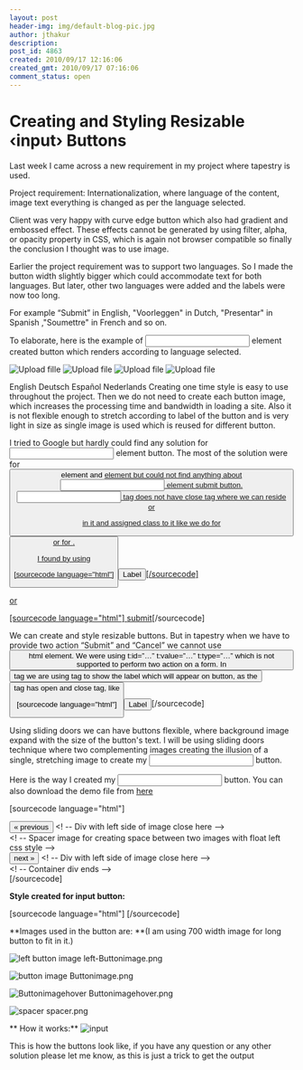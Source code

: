```yaml
---
layout: post
header-img: img/default-blog-pic.jpg
author: jthakur
description: 
post_id: 4863
created: 2010/09/17 12:16:06
created_gmt: 2010/09/17 07:16:06
comment_status: open
---
```


# Creating and Styling Resizable ‹input› Buttons

Last week I came across a new requirement in my project where tapestry is used.

Project requirement: Internationalization, where language of the content, image text everything is changed as per the language selected.

Client was very happy with curve edge button which also had gradient and embossed effect. These effects cannot be generated by using filter, alpha, or opacity property in CSS, which is again not browser compatible so finally the conclusion I thought was to use image.

Earlier the project requirement was to support two languages. So I made the button width slightly bigger which could accommodate text for both languages. But later, other two languages were added and the labels were now too long.

For example “Submit” in English, "Voorleggen" in Dutch, "Presentar" in Spanish ,"Soumettre" in French and so on.

To elaborate, here is the example of <input> element created button which renders according to language selected.

![Upload fille][1]
![Upload file][2]
![Upload file][3]
![Upload file][4]

English
Deutsch
Español
Nederlands
Creating one time style is easy to use throughout the project. Then we do not need to create each button image, which increases the processing time and bandwidth in loading a site. Also it is not flexible enough to stretch according to label of the button and is very light in size as single image is used which is reused for different button.

I tried to Google but hardly could find any solution for <input> element button. The most of the solution were for <button> element and <a href> element but could not find anything about <input> element submit button. <input/> tag does not have close tag where we can reside <span> or <p> in it and assigned class to it like we do for <button> or for <a href>.

I found by using

[sourcecode language="html"]<button><span><span>Label</span></span></button>[/sourcecode]

or

[sourcecode language="html"] <a href="#"><span>submit</span></a>[/sourcecode]

We can create and style resizable buttons. But in tapestry when we have to provide two action “Submit” and “Cancel” we cannot use <button> html element. We were using t:id=”…” t:value=”…” t:type=”…” which is not supported to perform two action on a form. In <button> tag we are using <span> tag to show the label which will appear on button, as the <button> tag has open and close tag, like

[sourcecode language="html"]<button><span><span>Label</span></span></button>[/sourcecode]

Using sliding doors we can have buttons flexible, where background image expand with the size of the button's text. I will be using sliding doors technique where two complementing images creating the illusion of a single, stretching image to create my <input> button.

Here is the way I created my <input> button. You can also download the demo file from [here][5]

[sourcecode language="html"] <!-- This div is container of the buttons, if you want to place it on right or left side just assign new css class which float it to right/left --> <div> <!--This div contain the small piece of left side of button image, fix width image --> <div> <!--Input button with the css class --> <input type="submit" id="previous" value="&#171; previous" /> <! -- Div with left side of image close here --> </div> <! -- Spacer image for creating space between two images with float left css style --> <img src="images/spacer.gif" width="20" height="1"></img> <!--This div contain the small piece of left side of button image, fix width image --> <div> <!--Input button with the css class --> <input type="submit" id="next" value="next &#187;" /> <! -- Div with left side of image close here --> </div> <! -- Container div ends --> </div> [/sourcecode]

**Style created for input button:**

[sourcecode language="html"] <style> .button_placeholder { border:none; } /_ Buttonimage-new.png is 700px in width, which is used in background with right top _/ .button_style_enabled { font-family: Arial, Helvetica, sans-serif; font-size: 12px; color: #ffffff; background: url(images/Buttonimage-new.png) no-repeat right top; text-align:center; cursor:pointer; height:29px; border:0px; margin:0px; font-weight:bold; vertical-align:middle; padding:0 15px; } .button_style_enabled:hover { background: url(images/Buttonimagehover-new.png) no-repeat right top; border:0px; margin:0px; } .button_style_enabled_edge { background: url(images/left-Buttonimage.png) no-repeat left top; height:29px; border:0px; margin:0px; padding-left:2px; } .left_float { float:left; } </style> [/sourcecode]

**Images used in the button are: **(I am using 700 width image for long button to fit in it.) 

![left button image][6] left-Buttonimage.png

![button image][7] Buttonimage.png

![][8] Buttonimagehover.png

![spacer][9] spacer.png

** How it works:** ![][10]

This is how the buttons look like, if you have any question or any other solution please let me know, as this is just a trick to get the output

   [1]: http://xebee.xebia.in/wp-content/uploads/2010/09/101.png (101)
   [2]: http://xebee.xebia.in/wp-content/uploads/2010/09/103-upload-dutch1.png (103-upload-dutch)
   [3]: http://xebee.xebia.in/wp-content/uploads/2010/09/104-upload-espanol.png (104-upload-espanol)
   [4]: http://xebee.xebia.in/wp-content/uploads/2010/09/105-upload-netherlands.png (105-upload-netherlands)
   [5]: http://xebee.xebia.in/2010/09/17/creating-and-styling-resizable-buttons/input-buttonfile/
   [6]: http://xebee.xebia.in/wp-content/uploads/2010/09/left-Buttonimage1.png (left-Buttonimage)
   [7]: http://xebee.xebia.in/wp-content/uploads/2010/09/Buttonimage-300x12.png (Buttonimage)
   [8]: http://xebee.xebia.in/wp-content/uploads/2010/09/Buttonimagehover-300x12.png (Buttonimagehover)
   [9]: http://xebee.xebia.in/wp-content/uploads/2010/09/spacer.gif (spacer)
   [10]: http://xebee.xebia.in/wp-content/uploads/2010/09/input2.png (input)